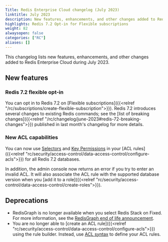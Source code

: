 ```yaml
---
Title: Redis Enterprise Cloud changelog (July 2023)
linktitle: July 2023
description: New features, enhancements, and other changes added to Redis Enterprise Cloud during July 2023.
highlights: Redis 7.2 Opt-in for Flexible subscriptions
weight: 82
alwaysopen: false
categories: ["RC"]
aliases: []
---
```


This changelog lists new features, enhancements, and other changes added to Redis Enterprise Cloud during July 2023.

## New features

### Redis 7.2 flexible opt-in

You can opt in to Redis 7.2 on [Flexible subscriptions]({{<relref "/rc/subscriptions/create-flexible-subscription">}}). Redis 7.2 introduces several changes to existing Redis commands; see the [list of breaking changes]({{<relref "/rc/changelog/june-2023#redis-72-breaking-changes">}}) published in last month's changelog for more details.

### New ACL capabilities

You can now use [Selectors](https://redis.io/docs/management/security/acl/#selectors) and [Key Permissions](https://redis.io/docs/management/security/acl/#selectors) in your [ACL rules]({{<relref "rc/security/access-control/data-access-control/configure-acls">}}) for all Redis 7.2 databases. 

In addition, the admin console now returns an error if you try to enter an invalid ACL. It will also associate the ACL rule with the supported database version when you [add it to a role]({{<relref "rc/security/access-control/data-access-control/create-roles">}}).

## Deprecations

- RedisGraph is no longer available when you select Redis Stack on Fixed. For more information, see the [RedisGraph end of life announcement](https://redis.com/blog/redisgraph-eol/).
- You are no longer able to [create an ACL rule]({{<relref "rc/security/access-control/data-access-control/configure-acls">}}) using the rule builder. Instead, use [ACL syntax](https://redis.io/docs/management/security/acl/) to define your ACL rules.